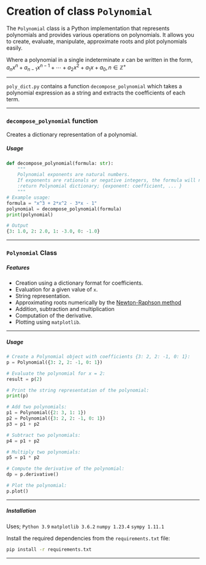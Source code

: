 # Creation of class `Polynomial`

The `Polynomial` class is a Python implementation that represents polynomials and provides various operations on polynomials. It allows you to create, evaluate, manipulate, approximate roots and plot polynomials easily.

Where a polynomial in a single indeterminate $x$ can be written in the form, 
$a_n x^n+a_{n-1} x^{n-1}+\cdots+a_2 x^2+a_1 x+a_0, n \in \mathbb{Z}^+$

----

`poly_dict.py` contains a function `decompose_polynomial` which takes a polynomial expression as a string and extracts the coefficients of each term. 

----

### `decompose_polynomial` function

Creates a dictionary representation of a polynomial.

##### Usage

```python
def decompose_polynomial(formula: str):
    """
    Polynomial exponents are natural numbers.
    If exponents are rationals or negative integers, the formula will not parse
    :return Polynomial dictionary; {exponent: coefficient, ... }
    """
# Example usage:
formula = "x^3 + 2*x^2 - 3*x - 1"
polynomial = decompose_polynomial(formula)
print(polynomial)

# Output
{3: 1.0, 2: 2.0, 1: -3.0, 0: -1.0}
```
-----

### `Polynomial` Class

##### Features
- Creation using a dictionary format for coefficients.
- Evaluation for a given value of `x`.
- String representation.
- Approximating roots numerically by the [Newton-Raphson method](https://en.wikipedia.org/wiki/Newton%27s_method)
- Addition, subtraction and multiplication
- Computation of the derivative.
- Plotting using `matplotlib`.

----

##### Usage

```python
# Create a Polynomial object with coefficients {3: 2, 2: -1, 0: 1}:
p = Polynomial({3: 2, 2: -1, 0: 1})

# Evaluate the polynomial for x = 2:
result = p(2)

# Print the string representation of the polynomial:
print(p)

# Add two polynomials:
p1 = Polynomial({2: 3, 1: 1})
p2 = Polynomial({3: 2, 2: -1, 0: 1})
p3 = p1 + p2

# Subtract two polynomials:
p4 = p1 + p2

# Multiply two polynomials:
p5 = p1 * p2

# Compute the derivative of the polynomial:
dp = p.derivative()

# Plot the polynomial:
p.plot()
```
----
##### Installation 

Uses; 
`Python 3.9`
`matplotlib 3.6.2`
`numpy 1.23.4`
`sympy 1.11.1`

Install the required dependencies from the `requirements.txt` file: 

```bash
pip install -r requirements.txt
```

----

